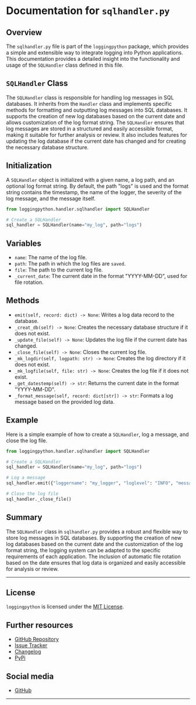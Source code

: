 # Documentation for `sqlhandler.py`
## Overview
The `sqlhandler.py` file is part of the `loggingpython` package, which provides a simple and extensible way to integrate logging into Python applications. This documentation provides a detailed insight into the functionality and usage of the `SQLHandler` class defined in this file.

## `SQLHandler` Class
The `SQLHandler` class is responsible for handling log messages in SQL databases. It inherits from the `Handler` class and implements specific methods for formatting and outputting log messages into SQL databases. It supports the creation of new log databases based on the current date and allows customization of the log format string. The `SQLHandler` ensures that log messages are stored in a structured and easily accessible format, making it suitable for further analysis or review. It also includes features for updating the log database if the current date has changed and for creating the necessary database structure.

## Initialization
A `SQLHandler` object is initialized with a given name, a log path, and an optional log format string. By default, the path "logs" is used and the format string contains the timestamp, the name of the logger, the severity of the log message, and the message itself.
```python
from loggingpython.handler.sqlhandler import SQLHandler

# Create a SQLHandler
sql_handler = SQLHandler(name="my_log", path="logs")
```

## Variables
 - `name`: The name of the log file.
 - `path`: The path in which the log files are `saved`.
 - `file`: The path to the current log file.
 - `_current_date`: The current date in the format "YYYY-MM-DD", used for file rotation.

## Methods
 - `emit(self, record: dict) -> None`: Writes a log data record to the database.
 - `_creat_db(self) -> None`: Creates the necessary database structure if it does not exist.
 - `_update_file(self) -> None`: Updates the log file if the current date has changed.
 - `_close_file(self) -> None`: Closes the current log file.
 - `_mk_logdir(self, logpath: str) -> None`: Creates the log directory if it does not exist.
 - `_mk_logfile(self, file: str) -> None`: Creates the log file if it does not exist.
 - `_get_datestemp(self) -> str`: Returns the current date in the format "YYYY-MM-DD".
 - `_format_message(self, record: dict[str]) -> str`: Formats a log message based on the provided log data.

## Example
Here is a simple example of how to create a `SQLHandler`, log a message, and close the log file.
```python
from loggingpython.handler.sqlhandler import SQLHandler

# Create a SQLHandler
sql_handler = SQLHandler(name="my_log", path="logs")

# Log a message
sql_handler.emit({"loggername": "my_logger", "loglevel": "INFO", "message": "This is an information message."})

# Close the log file
sql_handler._close_file()
```

## Summary
The `SQLHandler` class in `sqlhandler.py` provides a robust and flexible way to store log messages in SQL databases. By supporting the creation of new log databases based on the current date and the customization of the log format string, the logging system can be adapted to the specific requirements of each application. The inclusion of automatic file rotation based on the date ensures that log data is organized and easily accessible for analysis or review.

---

## License

`loggingpython` is licensed under the [MIT License](https://opensource.org/licenses/MIT).

## Further resources

- [GitHub Repository](https://github.com/loggingpython-Community/loggingpython)
- [Issue Tracker](https://github.com/loggingpython-Community/loggingpython/issues)
- [Changelog](https://github.com/loggingpython-Community/loggingpython/blob/main/CHANGELOG.md)
- [PyPi](https://pypi.org/project/loggingpython/)

## Social media

- [GitHub](https://github.com/loggingpython-Community)

---